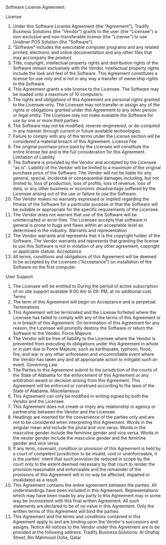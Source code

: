 Software License Agreement

License
1.	Under this Software License Agreement (the "Agreement"), Tradify Business Solutions (the "Vendor") grants to the user (the "Licensee") a non-exclusive and non-transferable license (the "License") to use Unidiner POS Solution (the "Software").
2.	"Software" includes the executable computer programs and any related printed, electronic and online documentation and any other files that may accompany the product.
3.	Title, copyright, intellectual property rights and distribution rights of the Software remain exclusively with the Vendor. Intellectual property rights include the look and feel of the Software. This Agreement constitutes a license for use only and is not in any way a transfer of ownership rights to the Software.
4.	This Agreement grants a site license to the Licensee. The Software may be loaded onto a maximum of 10 computers.
5.	The rights and obligations of this Agreement are personal rights granted to the Licensee only. The Licensee may not transfer or assign any of the rights or obligations granted under this Agreement to any other person or legal entity. The Licensee may not make available the Software for use by one or more third parties.
6.	The Software may not be modified, reverse-engineered, or de-compiled in any manner through current or future available technologies.
7.	Failure to comply with any of the terms under the License section will be considered a material breach of this Agreement.
License Fee
1.	The original purchase price paid by the Licensee will constitute the entire license fee and is the full consideration for this Agreement.
Limitation of Liability
1.	The Software is provided by the Vendor and accepted by the Licensee "as is". Liability of the Vendor will be limited to a maximum of the original purchase price of the Software. The Vendor will not be liable for any general, special, incidental or consequential damages including, but not limited to, loss of production, loss of profits, loss of revenue, loss of data, or any other business or economic disadvantage suffered by the Licensee arising out of the use or failure to use the Software.
2.	The Vendor makes no warranty expressed or implied regarding the fitness of the Software for a particular purpose or that the Software will be suitable or appropriate for the specific requirements of the Licensee.
3.	The Vendor does not warrant that use of the Software will be uninterrupted or error-free. The Licensee accepts that software in general is prone to bugs and flaws within an acceptable level as determined in the industry.
Warrants and representation
1.	The Vendor warrants and represents that it is the copyright holder of the Software. The Vendor warrants and represents that granting the license to use this Software is not in violation of any other agreement, copyright or applicable statute.
Acceptance
1.	All terms, conditions and obligations of this Agreement will be deemed to be accepted by the Licensee ("Acceptance") on installation of the Software on the first computer.

User Support
1.	The Licensee will be entitled to During the period of active subscription of on site support available 9:00 Am to 09: PM, at no additional cost.
Terms
1.	The term of this Agreement will begin on Acceptance and is perpetual.
Terminations
1.	This Agreement will be terminated and the License forfeited where the Licensee has failed to comply with any of the terms of this Agreement or is in breach of this Agreement. On termination of this Agreement for any reason, the Licensee will promptly destroy the Software or return the Software to the Vendor.
Force Majeure
1.	The Vendor will be free of liability to the Licensee where the Vendor is prevented from executing its obligations under this Agreement in whole or in part due to Force Majeure, such as earthquake, typhoon, flood, fire, and war or any other unforeseen and uncontrollable event where the Vendor has taken any and all appropriate action to mitigate such an event.
Governing Law
1.	The Parties to this Agreement submit to the jurisdiction of the courts of the State of Alabama for the enforcement of this Agreement or any arbitration award or decision arising from this Agreement. This Agreement will be enforced or construed according to the laws of the State of Alabama.
Miscellaneous
1.	This Agreement can only be modified in writing signed by both the Vendor and the Licensee.
2.	This Agreement does not create or imply any relationship in agency or partnership between the Vendor and the Licensee.
3.	Headings are inserted for the convenience of the parties only and are not to be considered when interpreting this Agreement. Words in the singular mean and include the plural and vice versa. Words in the masculine gender include the feminine gender and vice versa. Words in the neuter gender include the masculine gender and the feminine gender and vice versa.
4.	If any term, covenant, condition or provision of this Agreement is held by a court of competent jurisdiction to be invalid, void or unenforceable, it is the parties' intent that such provision be reduced in scope by the court only to the extent deemed necessary by that court to render the provision reasonable and enforceable and the remainder of the provisions of this Agreement will in no way be affected, impaired or invalidated as a result.
5.	This Agreement contains the entire agreement between the parties. All understandings have been included in this Agreement. Representations which may have been made by any party to this Agreement may in some way be inconsistent with this final written Agreement. All such statements are declared to be of no value in this Agreement. Only the written terms of this Agreement will bind the parties.
6.	This Agreement and the terms and conditions contained in this Agreement apply to and are binding upon the Vendor's successors and assigns.
Notice
All notices to the Vendor under this Agreement are to be provided at the following address:
Tradify Business Solutions: Al Ghafiqi Street, Bin Mahmood Doha, Qatar

